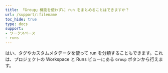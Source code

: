 ```yaml
---
title: 「Group」機能を使わずに run をまとめることはできますか？
url: /support/:filename
toc_hide: true
type: docs
support:
- ワークスペース
- runs
---
```


はい、タグやカスタムメタデータを使って run を分類することもできます。これは、プロジェクトの Workspace と Runs ビューにある `Group` ボタンから行えます。